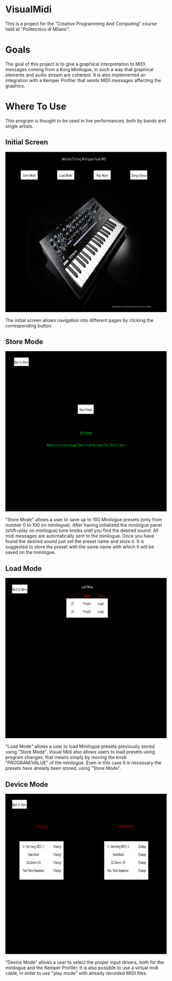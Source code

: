 # VisualMidi

This is a project for the "Creative Programming And Computing" course held at "Politecnico di Milano".

# Goals

The goal of this project is to give a graphical interpretation to MIDI messages coming from a Korg Minilogue, in such a way that graphical elements and audio stream are coherent. It is also implemented an integration with a Kemper Profiler that sends MIDI messages affecting the graphics.

# Where To Use
This program is thought to be used in live performances, both by bands and single artists.

## Initial Screen
<p align="center"><img height="500" src="https://github.com/DesaPaolo/VisualMidi---Creative-Computing-Project/blob/master/resources/InitialScreen.PNG"></p>
The initial screen allows navigation into different pages by clicking the corresponding button.

## Store Mode
<p align="center"><img height="500" src="https://github.com/DesaPaolo/VisualMidi---Creative-Computing-Project/blob/master/resources/Store.PNG"></p>
"Store Mode" allows a user to save up to 100 Minilogue presets (only from number 0 to 100 on minilogue). After having initialized the minilogue panel (shift+play on minilogue) tune knobs until you find the desired sound. All midi messages are automatically sent to the minilogue. Once you have found the desired sound just set the preset name and store it. It is suggested to store the preset with the same name with which it will be saved on the minilogue. 


## Load Mode

<p align="center"><img height="500" src="https://github.com/DesaPaolo/VisualMidi---Creative-Computing-Project/blob/master/resources/Load.PNG"></p>
"Load Mode" allows a user to load  Minilogue presets previously stored using "Store Mode". Visual Midi also allows users to load presets using program changes, that means simply by moving the knob "PROGRAM/VALUE" of the minilogue. Even in this case it is necessary the presets have already been stored, using "Store Mode". 

## Device Mode

<p align="center"><img height="500" src="https://github.com/DesaPaolo/VisualMidi---Creative-Computing-Project/blob/master/resources/Device.PNG"></p>
"Device Mode" allows a user to select the proper input drivers, both for the minilogue and the Kemper Profiler. It is also possible to use a virtual midi cable, in order to use "play mode" with already recorded MIDI files.
